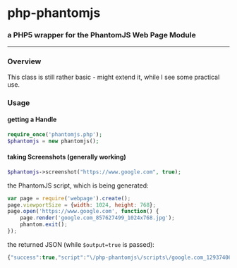 # php-phantomjs
### a PHP5 wrapper for the PhantomJS Web Page Module
___
### Overview
This class is still rather basic - might extend it, while I see some practical use.

### Usage

#### getting a Handle
```php
require_once('phantomjs.php');
$phantomjs = new phantomjs();
```

#### taking Screenshots (generally working)
```php
$phantomjs->screenshot("https://www.google.com", true);
```

the PhantomJS script, which is being generated:
```javascript
var page = require('webpage').create();
page.viewportSize = {width: 1024, height: 768};
page.open('https://www.google.com', function() {
	page.render('google.com_857627499_1024x768.jpg');
	phantom.exit();
});
```
the returned JSON (while `$output=true` is passed):
```javascript
{"success":true,"script":"\/php-phantomjs\/scripts\/google.com_1293740674.js"}

```
